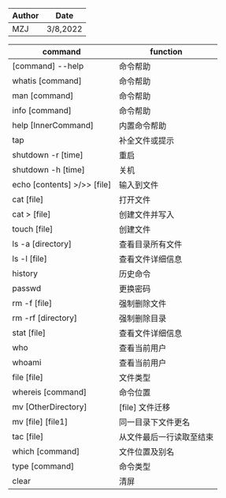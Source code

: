 |Author|Date|
|---|---|
|MZJ|3/8,2022|

|command|function|
|---|---|
| [command] --help| 命令帮助|  
|whatis [command] |命令帮助 | 
|man [command] |命令帮助  |
|info [command] |命令帮助  |
|help [InnerCommand] |内置命令帮助  |
|tap |补全文件或提示  |
|shutdown -r [time]  |重启  ||
|shutdown -h [time]  |关机  |
|echo [contents] >/>> [file] |输入到文件  |
|cat [file] |打开文件  |
|cat > [file] |创建文件并写入  |
|touch [file] |创建文件  |
|ls -a [directory] |查看目录所有文件  |
|ls -l [file] |查看文件详细信息 | 
|history |历史命令  |
|passwd |更换密码  |
|rm -f [file] |强制删除文件  |
|rm -rf [directory] |强制删除目录  |
|stat [file]|查看文件详细信息  |
|who |查看当前用户  |
|whoami |查看当前用户  |
|file [file]   |文件类型  |
|whereis [command]| 命令位置  |
|mv [OtherDirectory] |[file] 文件迁移 | 
|mv [file] [file1] | 同一目录下文件更名 | 
|tac [file] |从文件最后一行读取至结束 | 
|which [command]  |文件位置及别名  |
|type [command]  |命令类型  |
|clear |清屏  |
